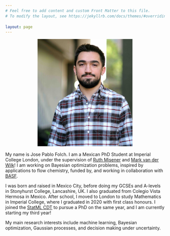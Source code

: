 ```yaml
---
# Feel free to add content and custom Front Matter to this file.
# To modify the layout, see https://jekyllrb.com/docs/themes/#overriding-theme-defaults

layout: page
---
```


<p align="center">
  <img src="/assets/images/profile_picture.jpg" width="300" />
</p>

My name is Jose Pablo Folch. I am a Mexican PhD Student at Imperial College London, under the supervision of [Ruth 
Misener](https://wp.doc.ic.ac.uk/rmisener/) and [Mark van der Wilk](https://mvdw.uk)! I am working on Bayesian optimization problems, inspired by 
applications to flow chemistry, funded by, and working in collaboration with [BASF](https://www.basf.com/gb/en.html). 

I was born and raised in Mexico City, before doing my GCSEs and A-levels in Stonyhurst College, Lancashire, UK. I also graduated from Colegio 
Vista Hermosa in Mexico. After school, I moved to London to study Mathematics in Imperial College, where I graduated in 2020 with first class 
honours. I joined the [StatML CDT](https://statml.io) to pursue a PhD on the same year, and I am currently starting my third year!

My main research interests include machine learning, Bayesian optimization, Gaussian processes, and decision making under uncertainty.